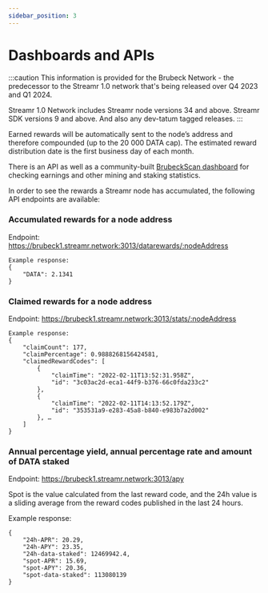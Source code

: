 ```yaml
---
sidebar_position: 3
---
```

# Dashboards and APIs
:::caution
This information is provided for the Brubeck Network - the predecessor to the Streamr 1.0 network that's being released over Q4 2023 and Q1 2024. 

Streamr 1.0 Network includes Streamr node versions 34 and above. Streamr SDK versions 9 and above. And also any dev-tatum tagged releases.
:::

Earned rewards will be automatically sent to the node’s address and therefore compounded (up to the 20 000 DATA cap). The estimated reward distribution date is the first business day of each month.

There is an API as well as a community-built [BrubeckScan dashboard](https://brubeckscan.app/) for checking earnings and other mining and staking statistics.

In order to see the rewards a Streamr node has accumulated, the following API endpoints are available:

### Accumulated rewards for a node address
Endpoint: https://brubeck1.streamr.network:3013/datarewards/:nodeAddress

```
Example response:
{
    "DATA": 2.1341
}
```

### Claimed rewards for a node address
Endpoint: https://brubeck1.streamr.network:3013/stats/:nodeAddress

```
Example response:
{
    "claimCount": 177,
    "claimPercentage": 0.9888268156424581,
    "claimedRewardCodes": [
        {
            "claimTime": "2022-02-11T13:52:31.958Z",
            "id": "3c03ac2d-eca1-44f9-b376-66c0fda233c2"
        },
        {
            "claimTime": "2022-02-11T14:13:52.179Z",
            "id": "353531a9-e283-45a8-b840-e983b7a2d002"
        }, …
    ]
}
```

### Annual percentage yield, annual percentage rate and amount of DATA staked
Endpoint: https://brubeck1.streamr.network:3013/apy

Spot is the value calculated from the last reward code, and the 24h value is a sliding average from the reward codes published in the last 24 hours.

Example response:

```
{
    "24h-APR": 20.29,
    "24h-APY": 23.35,
    "24h-data-staked": 12469942.4,
    "spot-APR": 15.69,
    "spot-APY": 20.36,
    "spot-data-staked": 113080139
}
```